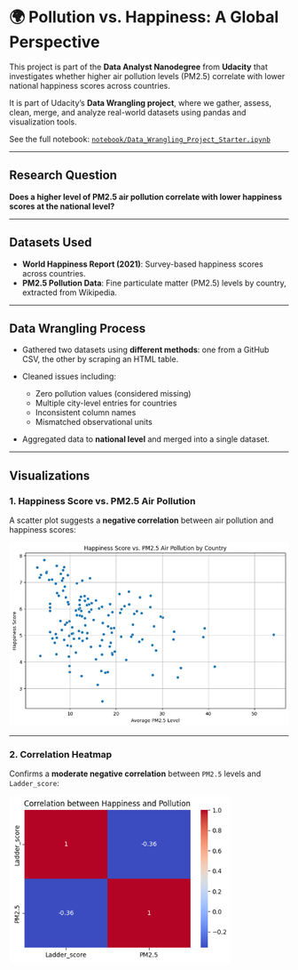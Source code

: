 # 🌍 Pollution vs. Happiness: A Global Perspective

This project is part of the **Data Analyst Nanodegree** from **Udacity** that investigates whether higher air pollution levels (PM2.5) correlate with lower national happiness scores across countries.

It is part of Udacity’s **Data Wrangling project**, where we gather, assess, clean, merge, and analyze real-world datasets using pandas and visualization tools.

See the full notebook: [`notebook/Data_Wrangling_Project_Starter.ipynb`](notebook/Data_Wrangling_Project_Starter.ipynb)

---

## Research Question

**Does a higher level of PM2.5 air pollution correlate with lower happiness scores at the national level?**

---

## Datasets Used

- **World Happiness Report (2021)**: Survey-based happiness scores across countries.  
- **PM2.5 Pollution Data**: Fine particulate matter (PM2.5) levels by country, extracted from Wikipedia.

---

## Data Wrangling Process

- Gathered two datasets using **different methods**: one from a GitHub CSV, the other by scraping an HTML table.
- Cleaned issues including:
  - Zero pollution values (considered missing)
  - Multiple city-level entries for countries
  - Inconsistent column names
  - Mismatched observational units

- Aggregated data to **national level** and merged into a single dataset.

---

## Visualizations

### 1. Happiness Score vs. PM2.5 Air Pollution

A scatter plot suggests a **negative correlation** between air pollution and happiness scores:

<img src="images/scatter_happiness_pm25.png" width="600"/>

---

### 2. Correlation Heatmap

Confirms a **moderate negative correlation** between `PM2.5` levels and `Ladder_score`:

<img src="images/heatmap_corr.png" width="400"/>
